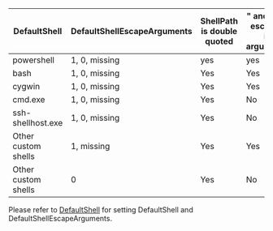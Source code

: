 
|  DefaultShell | DefaultShellEscapeArguments  |ShellPath is double quoted |" and \ are escaped in arguments|
|--|--|--|--|
| powershell  | 1, 0, missing | yes | yes |
|  bash | 1, 0, missing | Yes | Yes|
|  cygwin |  1, 0, missing | Yes | Yes |
|  cmd.exe |  1, 0, missing | Yes  | No |
|  ssh-shellhost.exe | 1, 0, missing | Yes  | No |
|  Other custom shells | 1, missing | Yes  | Yes |
|  Other custom shells | 0 | Yes | No|

Please refer to [DefaultShell](https://github.com/PowerShell/Win32-OpenSSH/wiki/DefaultShell) for setting DefaultShell and DefaultShellEscapeArguments. 